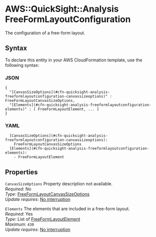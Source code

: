# AWS::QuickSight::Analysis FreeFormLayoutConfiguration<a name="aws-properties-quicksight-analysis-freeformlayoutconfiguration"></a>

The configuration of a free\-form layout\.

## Syntax<a name="aws-properties-quicksight-analysis-freeformlayoutconfiguration-syntax"></a>

To declare this entity in your AWS CloudFormation template, use the following syntax:

### JSON<a name="aws-properties-quicksight-analysis-freeformlayoutconfiguration-syntax.json"></a>

```
{
  "[CanvasSizeOptions](#cfn-quicksight-analysis-freeformlayoutconfiguration-canvassizeoptions)" : FreeFormLayoutCanvasSizeOptions,
  "[Elements](#cfn-quicksight-analysis-freeformlayoutconfiguration-elements)" : [ FreeFormLayoutElement, ... ]
}
```

### YAML<a name="aws-properties-quicksight-analysis-freeformlayoutconfiguration-syntax.yaml"></a>

```
  [CanvasSizeOptions](#cfn-quicksight-analysis-freeformlayoutconfiguration-canvassizeoptions):
    FreeFormLayoutCanvasSizeOptions
  [Elements](#cfn-quicksight-analysis-freeformlayoutconfiguration-elements):
    - FreeFormLayoutElement
```

## Properties<a name="aws-properties-quicksight-analysis-freeformlayoutconfiguration-properties"></a>

`CanvasSizeOptions` <a name="cfn-quicksight-analysis-freeformlayoutconfiguration-canvassizeoptions"></a>
Property description not available\.  
_Required_: No  
_Type_: [FreeFormLayoutCanvasSizeOptions](aws-properties-quicksight-analysis-freeformlayoutcanvassizeoptions.md)  
_Update requires_: [No interruption](https://docs.aws.amazon.com/AWSCloudFormation/latest/UserGuide/using-cfn-updating-stacks-update-behaviors.html#update-no-interrupt)

`Elements` <a name="cfn-quicksight-analysis-freeformlayoutconfiguration-elements"></a>
The elements that are included in a free\-form layout\.  
_Required_: Yes  
_Type_: List of [FreeFormLayoutElement](aws-properties-quicksight-analysis-freeformlayoutelement.md)  
_Maximum_: `430`  
_Update requires_: [No interruption](https://docs.aws.amazon.com/AWSCloudFormation/latest/UserGuide/using-cfn-updating-stacks-update-behaviors.html#update-no-interrupt)
